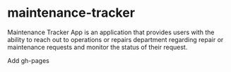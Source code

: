 # maintenance-tracker
Maintenance Tracker App is an application that provides users with the ability to reach out to operations or repairs department regarding repair or maintenance requests and monitor the status of their request.

Add gh-pages
